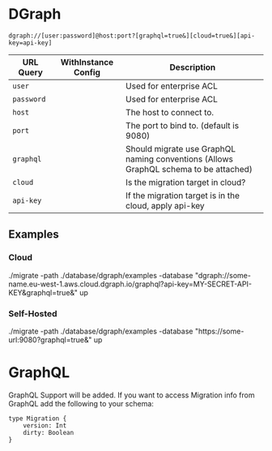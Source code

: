 # DGraph


`dgraph://[user:password]@host:port?[graphql=true&][cloud=true&][api-key=api-key]`

| URL Query  | WithInstance Config | Description |
|------------|---------------------|-------------|
| `user` | | Used for enterprise ACL |
| `password` | | Used for enterprise ACL | 
| `host` | | The host to connect to. |
| `port` | | The port to bind to. (default is 9080) |
| `graphql` | | Should migrate use GraphQL naming conventions (Allows GraphQL schema to be attached) |
| `cloud` | | Is the migration target in cloud? |
| `api-key` | | If the migration target is in the cloud, apply api-key |

## Examples
### Cloud

./migrate -path ./database/dgraph/examples -database "dgraph://some-name.eu-west-1.aws.cloud.dgraph.io/graphql?api-key=MY-SECRET-API-KEY&graphql=true&" up

### Self-Hosted

./migrate -path ./database/dgraph/examples -database "https://some-url:9080?graphql=true&" up

# GraphQL 

GraphQL Support will be added. If you want to access Migration info from GraphQL add the following to your schema:
```
type Migration {
    version: Int
    dirty: Boolean
}
```